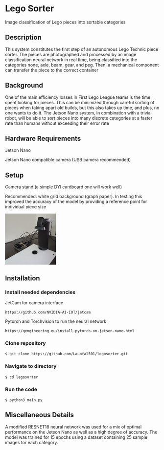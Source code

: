 # Lego Sorter
Image classification of Lego pieces into sortable categories

## Description
This system constitutes the first step of an autonomous Lego Technic piece sorter. The pieces are photographed and processed by an image classification neural network in real time, being classified into the categories none, axle, beam, gear, and peg. Then, a mechanical component can transfer the piece to the correct container

## Background
One of the main efficiency losses in First Lego League teams is the time spent looking for pieces. This can be minimized through careful sorting of pieces when taking apart old builds, but this also takes up time, and plus, no one wants to do it. The Jetson Nano system, in combination with a trivial robot, will be able to sort pieces into many discrete categories at a faster rate than humans without exceeding their error rate

## Hardware Requirements
Jetson Nano

Jetson Nano compatible camera (USB camera recommended)

## Setup

Camera stand (a simple DYI cardboard one will work well)

Recommended: white grid background (graph paper). In testing this improved the accuracy of the model by providing a reference point for individual piece size

<img src="suggested_setup.jpg" width=33% height=33%>

## Installation
### Install needed dependencies
JetCam for camera interface
```
https://github.com/NVIDIA-AI-IOT/jetcam
```
Pytorch and Torchvision to run the neural network
```
https://qengineering.eu/install-pytorch-on-jetson-nano.html
```


### Clone repository
```
$ git clone https://github.com/Launfal501/legosorter.git
```

### Navigate to directory
```
$ cd legosorter
```

### Run the code
```
$ python3 main.py
```

## Miscellaneous Details
A modified RESNET18 neural network was used for a mix of optimal performance on the Jetson Nano as well as a high degree of accuracy. The model was trained for 15 epochs using a dataset containing 25 sample images for each category.
